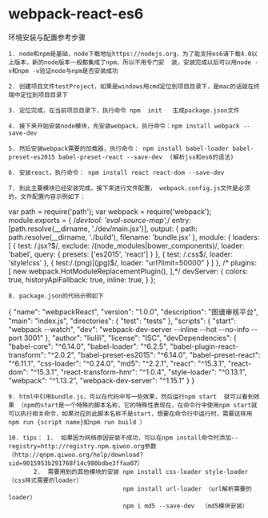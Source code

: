 # webpack-react-es6
环境安装与配置参考步骤   

	1. node和npm是基础，node下载地址https://nodejs.org，为了能支持es6请下载4.0以上版本，新的node版本一般都集成了npm，所以不用专门安  装，安装完成以后可以用node -v和npm -v验证node与npm是否安装成功

	2. 创建项目文件testProject，如果是windows用cmd定位到项目目录下，是mac的话就在终端中定位到项目目录下

	3. 定位完成，在当前项目目录下，执行命令 npm  init   生成package.json文件

	4. 接下来开始安装node模块，先安装webpack，执行命令：npm install webpack --save-dev

	5. 然后安装webpack需要的加载器，执行命令： npm install babel-loader babel-preset-es2015 babel-preset-react --save-dev  (解析jsx和es6的语法)

	6. 安装react，执行命令： npm install react react-dom --save-dev

	7. 到此主要模块已经安装完成，接下来进行文件配置， webpack.config.js文件是必须的，文件配置内容示例如下：
var path = require('path');
var webpack = require('webpack');
module.exports = {
    /*devtool: 'eval-source-map',*/
    entry: [path.resolve(__dirname, './dev/main.jsx')],
    output: {
        path: path.resolve(__dirname, './build'),
        filename: 'bundle.jsx'
    },
    module: {
        loaders: [
            {
                test: /\.jsx?$/,
                exclude: /(node_modules|bower_components)/,
                loader: 'babel',
                query: {
                        presets: ['es2015', 'react']
                }
            },
            {
                test: /\.css$/,
                loader: 'style!css'
            },
            {
                test:/\.(png)|(jpg)$/,
                loader: "url?limit=50000"
            }
        ]
    },
    /*
    plugins: [
        new webpack.HotModuleReplacementPlugin(),
    ],*/
    devServer: {
        colors: true,
        historyApiFallback: true,
        inline: true,
    }
};

	8. package.json的代码示例如下   
{
  "name": "webpackReact",
  "version": "1.0.0",
  "description": "图谱审核平台",
  "main": "index.js",
  "directories": {
    "test": "tests"
  },
  "scripts": {
    "start": "webpack --watch",
    "dev": "webpack-dev-server --inline --hot --no-info --port 3001"
  },
  "author": "liulili",
  "license": "ISC",
  "devDependencies": {
    "babel-core": "^6.14.0",
    "babel-loader": "^6.2.5",
    "babel-plugin-react-transform": "^2.0.2",
    "babel-preset-es2015": "^6.14.0",
    "babel-preset-react": "^6.11.1",
    "css-loader": "^0.24.0",
    "md5": "^2.2.1",
    "react": "^15.3.1",
    "react-dom": "^15.3.1",
    "react-transform-hmr": "^1.0.4",
    "style-loader": "^0.13.1",
    "webpack": "^1.13.2",
    "webpack-dev-server": "^1.15.1"
  }
}
                                                                                       
	9. html中引用bundle.js，可以在代码中写一些效果，然后运行npm start  就可以看到效果 （npm的start是一个特殊的脚本名称，它的特殊性表现在，在命令行中使用npm start就可以执行相关命令，如果对应的此脚本名称不是start，想要在命令行中运行时，需要这样用npm run {script name}如npm run build ）

	10. tips： 1.  如果因为网络原因安装不成功，可以在npm install命令时添加--registry=http://registry.npm.qiwoo.org参数  （http://qnpm.qiwoo.org/help/download?sid=9015953b291768f14c980bdbe3ffaa07）   
           2.  需要用到的其他模块的安装 npm install css-loader style-loader （css样式需要的loader）     
                                    npm install url-loader （url解析需要的loader）   
                                    npm i md5 --save-dev  （md5模块安装）



    
